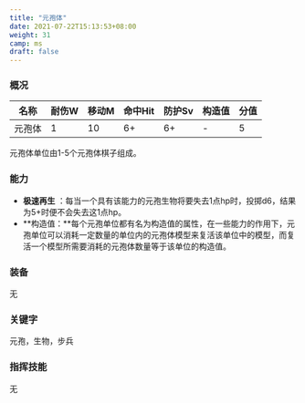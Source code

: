 ```yaml
---
title: "元孢体"
date: 2021-07-22T15:13:53+08:00
weight: 31
camp: ms
draft: false
---
```


### 概况

| 名称   | 耐伤W | 移动M | 命中Hit | 防护Sv | 构造值 | 分值 |
| ------ | ----- | ----- | ------- | ------ | ------ | ---- |
| 元孢体 | 1     | 10    | 6+      | 6+     | -      | 5    |

元孢体单位由1-5个元孢体棋子组成。

### 能力

- **极速再生** ：每当一个具有该能力的元孢生物将要失去1点hp时，投掷d6，结果为5+时便不会失去这1点hp。 
- **构造值：**每个元孢单位都有名为构造值的属性，在一些能力的作用下，元孢单位可以消耗一定数量的单位内的元孢体模型来复活该单位中的模型，而复活一个模型所需要消耗的元孢体数量等于该单位的构造值。

### 装备

无

### **关键字**

元孢，生物，步兵

### 指挥技能

无

